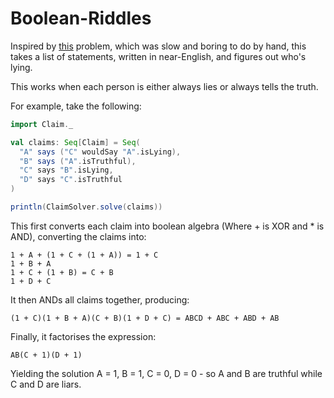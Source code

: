# Boolean-Riddles

Inspired by [this](http://www.maths.manchester.ac.uk/mathsbombe/problem.php?index=2) problem, which was slow and
boring to do by hand, this takes a list of statements, written in near-English, and figures out who's lying.

This works when each person is either always lies or always tells the truth.

For example, take the following:

```scala
import Claim._

val claims: Seq[Claim] = Seq(
  "A" says ("C" wouldSay "A".isLying),
  "B" says ("A".isTruthful),
  "C" says "B".isLying,
  "D" says "C".isTruthful
)

println(ClaimSolver.solve(claims))
```

This first converts each claim into boolean algebra (Where + is XOR and * is AND), converting the claims into:

    1 + A + (1 + C + (1 + A)) = 1 + C
    1 + B + A
    1 + C + (1 + B) = C + B
    1 + D + C

It then ANDs all claims together, producing:

    (1 + C)(1 + B + A)(C + B)(1 + D + C) = ABCD + ABC + ABD + AB

Finally, it factorises the expression:

    AB(C + 1)(D + 1)

Yielding the solution A = 1, B = 1, C = 0, D = 0 - so A and B are truthful while C and D are liars.